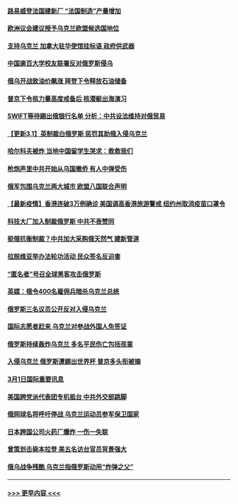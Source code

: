 #### [路易威登法国建新厂 “法国制造”产量增加](../pages/prog202/a103354867.md?t=03020801) 
#### [欧洲议会建议授予乌克兰欧盟候选国地位](../pages/prog202/a103361552.md?t=03020801) 
#### [支持乌克兰 加拿大驻华使馆挂标语 政府供武器](../pages/prog202/a103361553.md?t=03020801) 
#### [中国逾百大学校友联署反对俄罗斯侵乌](../pages/prog202/a103361547.md?t=03020801) 
#### [俄乌开战致油价飙涨 拜登下令释放石油储备](../pages/prog202/a103361526.md?t=03020801) 
#### [普京下令核力量高度戒备后 核潜艇出海演习](../pages/prog202/a103361489.md?t=03020801) 
#### [SWIFT等待踢出俄银行名单 分析：中共设法维持对俄贸易](../pages/prog202/a103361282.md?t=03020801) 
#### [【更新3.1】英制裁白俄罗斯 惩罚其助俄入侵乌克兰](../pages/prog202/a103360573.md?t=03020801) 
#### [哈尔科夫被炸 当地中国留学生哭求：救救我们](../pages/prog202/a103361261.md?t=03020801) 
#### [枪炮声里中共开始从乌国撤侨 有人中弹受伤](../pages/prog202/a103361321.md?t=03020801) 
#### [俄军包围乌克兰两大城市 欧盟八国联合声明](../pages/prog202/a103361364.md?t=03020801) 
#### [【最新疫情】香港连破3万例确诊 美国调高香港旅游警戒 纽约州取消疫苗口罩令](../pages/prog202/a103361344.md?t=03020801) 
#### [科技大厂加入制裁俄罗斯 中共不表赞同](../pages/prog202/a103361333.md?t=03020801) 
#### [挺俄抗衡制裁？中共加大采购俄天然气 建新管道](../pages/prog202/a103361201.md?t=03020801) 
#### [拉脱维亚举办法轮功活动 民众签名反迫害](../pages/prog202/a103361187.md?t=03020801) 
#### [“匿名者”号召全球黑客攻击俄罗斯](../pages/prog202/a103361071.md?t=03020801) 
#### [英媒：俄令400名雇佣兵暗杀乌克兰总统](../pages/prog202/a103361082.md?t=03020801) 
#### [俄罗斯三名议员公开反对入侵乌克兰](../pages/prog202/a103361099.md?t=03020801) 
#### [国际志愿者赶来 乌克兰对参战外国人免签证](../pages/prog202/a103361089.md?t=03020801) 
#### [俄罗斯持续轰炸乌克兰 多名平民伤亡包括孩童](../pages/prog202/a103361053.md?t=03020801) 
#### [入侵乌克兰 俄罗斯遭踢出世界杯 普京多头衔被摘](../pages/prog202/a103361001.md?t=03020801) 
#### [3月1日国际重要讯息](../pages/prog202/a103361005.md?t=03020801) 
#### [美国跨党派代表团专机抵台 中共外交部跳脚](../pages/prog202/a103360938.md?t=03020801) 
#### [俄网球名将呼吁停战 乌克兰运动员参军保卫国家](../pages/prog202/a103360849.md?t=03020801) 
#### [日本跨国公司火药厂爆炸 一伤一失联](../pages/prog202/a103360941.md?t=03020801) 
#### [曾策划击毙本拉登 美五名访台官员背景强大](../pages/prog202/a103360930.md?t=03020801) 
#### [俄乌战争残酷 乌克兰指俄罗斯动用“炸弹之父”](../pages/prog202/a103360895.md?t=03020801) 

----
#### [ >>> 更早内容 <<< ](../indexes/prog202-earlier.md)
